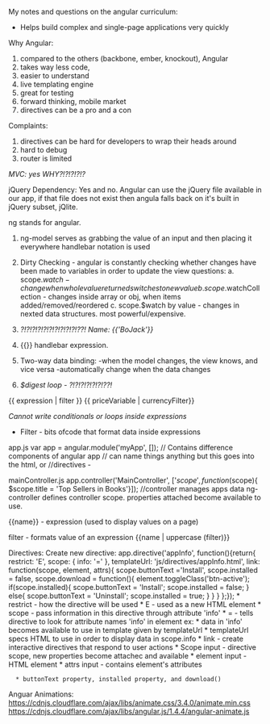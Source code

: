 My notes and questions on the angular curriculum:

* Helps build complex and single-page applications very quickly

Why Angular:
  1. compared to the others (backbone, ember, knockout), Angular
  2. takes way less code,
  3. easier to understand
  4. live templating engine
  5. great for testing
  6. forward thinking, mobile market
  7. directives can be a pro and a con

Complaints:
  1. directives can be hard for developers to wrap their heads around
  2. hard to debug
  3. router is limited

*MVC: yes  WHY?!?!?!?!?*

jQuery Dependency:
  Yes and no. Angular can use the jQuery file available in our app, if that file does not exist then angula falls back on it's built in jQuery subset, jQlite.

ng stands for angular.


<!-- 2 WAY DATA BINDING NOTES  -->
1. ng-model serves as grabbing the value of an input and then placing it everywhere handlebar notation is used
2. Dirty Checking - angular is constantly checking whether changes have been made to variables in order to update the view
  questions:
  a. scope.$watch - change when whole value returned switches to new value
  b. scope.$watchCollection - changes inside array or obj, when items added/removed/reordered
  c. scope.$watch by value - changes in nexted data structures. most powerful/expensive.
3. *?!?!?!?!?!?!?!?!?!?!??!
  Name: {{'BoJack'}}*

4. {{}} handlebar expression.

5. Two-way data binding:
    -when the model changes, the view knows, and vice versa
    -automatically change when the data changes

6. *$digest loop -  ?!?!?!?!?!?!??!*


<!-- Expressions and Built in Filters  -->
{{ expression | filter }}
{{ priceVariable | currencyFilter}}

*Cannot write conditionals or loops inside expressions*

* Filter - bits ofcode that format data inside expressions














<!-- Codecademy Angular Notes: -->
app.js
var app = angular.module('myApp', []);
    // Contains difference components of angular app
    // can name things anything but this goes into the html,
      <body ng-app> or <body ng-app='myApp'>
    //directives -

mainController.js
app.controller('MainController', ['$scope', function($scope){
$scope.title = 'Top Sellers in Books'}]);
  //controller manages apps data
  ng-controller defines controller scope. properties attached become available to use.

{{name}} - expression (used to display values on a page)

filter - formats value of an expression {{name | uppercase (filter)}}

Directives:
  Create new directive:
    app.directive('appInfo', function(){return{
      restrict: 'E',
      scope: {
        info: '='
      },
      templateUrl: 'js/directives/appInfo.html',
      link: function(scope, element, attrs){
      	scope.buttonText ='Install',
      	scope.installed = false,
      	scope.download = function(){
        	element.toggleClass('btn-active');
        	if(scope.installed){
          	scope.buttonText = 'Install';
          	scope.installed = false;
          } else{
          	scope.buttonText = 'Uninstall';
          	scope.installed = true;
          }
        }
      }
      };});
    * restrict - how the directive will be used
    * E - used as a new HTML element
    * scope - pass information in this directive through attribute 'info'
    * = - tells directive to look for attribute names 'info' in element
      ex: <app-info info='something'></app-info>
    * data in 'info' becomes available to use in template given by templateUrl
    * templateUrl specs HTML to use in order to display data in scope.info
    * link - create interactive directives that respond to user actions
      * Scope input - directive scope, new properties become attachec and available
      * element input - HTML element
      * attrs input - contains element's attributes

      * buttonText property, installed property, and download()


Anguar Animations:
https://cdnjs.cloudflare.com/ajax/libs/animate.css/3.4.0/animate.min.css
https://cdnjs.cloudflare.com/ajax/libs/angular.js/1.4.4/angular-animate.js
